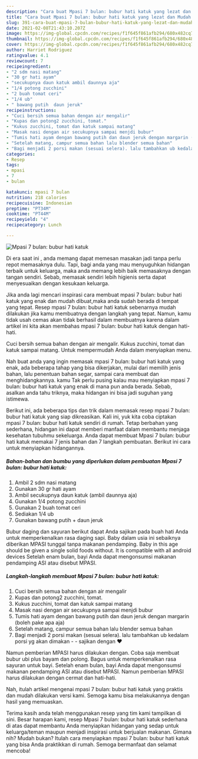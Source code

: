 ```yaml
---
description: "Cara buat Mpasi 7 bulan: bubur hati katuk yang lezat dan Mudah Dibuat"
title: "Cara buat Mpasi 7 bulan: bubur hati katuk yang lezat dan Mudah Dibuat"
slug: 391-cara-buat-mpasi-7-bulan-bubur-hati-katuk-yang-lezat-dan-mudah-dibuat
date: 2021-02-08T21:43:10.207Z
image: https://img-global.cpcdn.com/recipes/f1f645f861afb294/680x482cq70/mpasi-7-bulan-bubur-hati-katuk-foto-resep-utama.jpg
thumbnail: https://img-global.cpcdn.com/recipes/f1f645f861afb294/680x482cq70/mpasi-7-bulan-bubur-hati-katuk-foto-resep-utama.jpg
cover: https://img-global.cpcdn.com/recipes/f1f645f861afb294/680x482cq70/mpasi-7-bulan-bubur-hati-katuk-foto-resep-utama.jpg
author: Harriet Rodriguez
ratingvalue: 4.1
reviewcount: 7
recipeingredient:
- "2 sdm nasi matang"
- "30 gr hati ayam"
- "secukupnya daun katuk ambil daunnya aja"
- "1/4 potong zucchini"
- "2 buah tomat ceri"
- "1/4 ub"
- " bawang putih  daun jeruk"
recipeinstructions:
- "Cuci bersih semua bahan dengan air mengalir"
- "Kupas dan potong2 zucchini, tomat."
- "Kukus zucchini, tomat dan katuk sampai matang"
- "Masak nasi dengan air secukupnya sampai menjdi bubur"
- "Tumis hati ayam dengan bawang putih dan daun jeruk dengan margarin (boleh pake apa aja)"
- "Setelah matang, campur semua bahan lalu blender semua bahan"
- "Bagi menjadi 2 porsi makan (sesuai selera). lalu tambahkan ub kedalam porsi yg akan dimakan  sajikan dengan ❤️"
categories:
- Resep
tags:
- mpasi
- 7
- bulan

katakunci: mpasi 7 bulan 
nutrition: 218 calories
recipecuisine: Indonesian
preptime: "PT34M"
cooktime: "PT44M"
recipeyield: "4"
recipecategory: Lunch

---
```



![Mpasi 7 bulan: bubur hati katuk](https://img-global.cpcdn.com/recipes/f1f645f861afb294/680x482cq70/mpasi-7-bulan-bubur-hati-katuk-foto-resep-utama.jpg)

Di era  saat ini , anda memang dapat memesan masakan jadi tanpa perlu repot memasaknya dulu. Tapi, bagi anda yang mau menyuguhkan hidangan terbaik untuk keluarga, maka anda memang lebih baik memasaknya dengan tangan sendiri. Sebab, memasak sendiri lebih higienis serta dapat menyesuaikan dengan kesukaan keluarga.

Jika anda lagi mencari inspirasi cara membuat mpasi 7 bulan: bubur hati katuk yang enak dan mudah dibuat,maka anda sudah berada di tempat yang tepat. Resep mpasi 7 bulan: bubur hati katuk  sebenarnya mudah dilakukan jika kamu membuatnya dengan langkah yang tepat. Namun, kamu tidak usah cemas akan tidak berhasil dalam membuatnya 
karena dalam artikel ini kita akan membahas mpasi 7 bulan: bubur hati katuk dengan hati-hati.  

Cuci bersih semua bahan dengan air mengalir. Kukus zucchini, tomat dan katuk sampai matang. Untuk mempermudah Anda dalam menyiapkan menu.

Nah buat anda yang ingin memasak mpasi 7 bulan: bubur hati katuk yang enak, ada beberapa tahap yang bisa dikerjakan, mulai dari memilih jenis bahan, lalu penentuan bahan segar, sampai cara membuat dan menghidangkannya. kamu Tak perlu pusing kalau mau menyiapkan mpasi 7 bulan: bubur hati katuk yang enak di mana pun anda berada. Sebab, asalkan anda  tahu triknya, maka hidangan ini bisa jadi suguhan yang istimewa.

Berikut ini, ada beberapa tips dan trik dalam memasak resep mpasi 7 bulan: bubur hati katuk yang siap dikreasikan. Kali ini, yuk kita coba ciptakan mpasi 7 bulan: bubur hati katuk sendiri di rumah. Tetap berbahan yang sederhana, hidangan ini dapat memberi manfaat dalam membantu menjaga kesehatan tubuhmu sekeluarga. Anda dapat membuat Mpasi 7 bulan: bubur hati katuk memakai 7 jenis bahan dan 7 langkah pembuatan. Berikut ini cara untuk menyiapkan hidangannya.

<!--inarticleads1-->

##### Bahan-bahan dan bumbu yang diperlukan dalam pembuatan Mpasi 7 bulan: bubur hati katuk:

1. Ambil 2 sdm nasi matang
1. Gunakan 30 gr hati ayam
1. Ambil secukupnya daun katuk (ambil daunnya aja)
1. Gunakan 1/4 potong zucchini
1. Gunakan 2 buah tomat ceri
1. Sediakan 1/4 ub
1. Gunakan  bawang putih + daun jeruk


Bubur daging dan sayuran berikut dapat Anda sajikan pada buah hati Anda untuk memperkenalkan rasa daging sapi. Baby dalam usia ini sebaiknya diberikan MPASI tunggal tanpa makanan pendamping. Baby in this age should be given a single solid foods without. It is compatible with all android devices Setelah enam bulan, bayi Anda dapat mengonsumsi makanan pendamping ASI atau disebut MPASI. 

<!--inarticleads2-->

##### Langkah-langkah membuat Mpasi 7 bulan: bubur hati katuk:

1. Cuci bersih semua bahan dengan air mengalir
1. Kupas dan potong2 zucchini, tomat.
1. Kukus zucchini, tomat dan katuk sampai matang
1. Masak nasi dengan air secukupnya sampai menjdi bubur
1. Tumis hati ayam dengan bawang putih dan daun jeruk dengan margarin (boleh pake apa aja)
1. Setelah matang, campur semua bahan lalu blender semua bahan
1. Bagi menjadi 2 porsi makan (sesuai selera). lalu tambahkan ub kedalam porsi yg akan dimakan -  - sajikan dengan ❤️


Namun pemberian MPASI harus dilakukan dengan. Coba saja membuat bubur ubi plus bayam dan polong. Bagus untuk memperkenalkan rasa sayuran untuk bayi. Setelah enam bulan, bayi Anda dapat mengonsumsi makanan pendamping ASI atau disebut MPASI. Namun pemberian MPASI harus dilakukan dengan cermat dan hati-hati. 

Nah, itulah artikel mengenai  mpasi 7 bulan: bubur hati katuk  yang praktis dan mudah dilakukan versi kami. Semoga kamu bisa melakukannya dengan hasil yang memuaskan. 

Terima kasih anda telah menggunakan resep yang tim kami tampilkan di sini. Besar harapan kami, resep  Mpasi 7 bulan: bubur hati katuk sederhana di atas dapat membantu Anda menyiapkan hidangan yang sedap untuk keluarga/teman maupun menjadi inspirasi untuk berjualan makanan. Gimana nih? Mudah bukan? Itulah cara menyiapkan mpasi 7 bulan: bubur hati katuk yang bisa Anda praktikkan di rumah. Semoga bermanfaat dan selamat mencoba!

